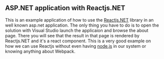 ## ASP.NET application with Reactjs.NET
This is an example application of how to use the [Reactjs.NET](http://reactjs.net/) library in an well known asp.net application. The only thing you have to do is to open the solution with Visual Studio launch the applicaion and browse the about page. There you will see that the result in that page is rendered by Reactjs.NET and it's a react component. This is a very good example on how we can use Reactjs without even having [node.js](https://nodejs.org/en/) in our system or knowing anything about Webpack.